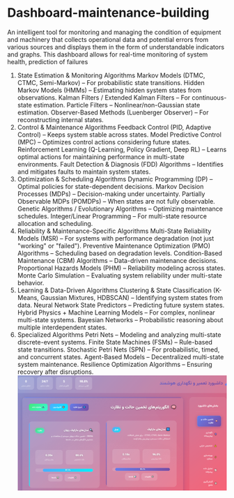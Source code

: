 # Dashboard-maintenance-building
An intelligent tool for monitoring and managing the condition of equipment and machinery that collects operational data and potential errors from various sources and displays them in the form of understandable indicators and graphs. This dashboard allows for real-time monitoring of system health, prediction of failures 
1. State Estimation & Monitoring Algorithms
Markov Models (DTMC, CTMC, Semi-Markov) – For probabilistic state transitions.
Hidden Markov Models (HMMs) – Estimating hidden system states from observations.
Kalman Filters / Extended Kalman Filters – For continuous-state estimation.
Particle Filters – Nonlinear/non-Gaussian state estimation.
Observer-Based Methods (Luenberger Observer) – For reconstructing internal states.
2. Control & Maintenance Algorithms
Feedback Control (PID, Adaptive Control) – Keeps system stable across states.
Model Predictive Control (MPC) – Optimizes control actions considering future states.
Reinforcement Learning (Q-Learning, Policy Gradient, Deep RL) – Learns optimal actions for maintaining performance in multi-state environments.
Fault Detection & Diagnosis (FDD) Algorithms – Identifies and mitigates faults to maintain system states.
3. Optimization & Scheduling Algorithms
Dynamic Programming (DP) – Optimal policies for state-dependent decisions.
Markov Decision Processes (MDPs) – Decision-making under uncertainty.
Partially Observable MDPs (POMDPs) – When states are not fully observable.
Genetic Algorithms / Evolutionary Algorithms – Optimizing maintenance schedules.
Integer/Linear Programming – For multi-state resource allocation and scheduling.
4. Reliability & Maintenance-Specific Algorithms
Multi-State Reliability Models (MSR) – For systems with performance degradation (not just "working" or "failed").
Preventive Maintenance Optimization (PMO) Algorithms – Scheduling based on degradation levels.
Condition-Based Maintenance (CBM) Algorithms – Data-driven maintenance decisions.
Proportional Hazards Models (PHM) – Reliability modeling across states.
Monte Carlo Simulation – Evaluating system reliability under multi-state behavior.
5. Learning & Data-Driven Algorithms
Clustering & State Classification (K-Means, Gaussian Mixtures, HDBSCAN) – Identifying system states from data.
Neural Network State Predictors – Predicting future system states.
Hybrid Physics + Machine Learning Models – For complex, nonlinear multi-state systems.
Bayesian Networks – Probabilistic reasoning about multiple interdependent states.
6. Specialized Algorithms
Petri Nets – Modeling and analyzing multi-state discrete-event systems.
Finite State Machines (FSMs) – Rule-based state transitions.
Stochastic Petri Nets (SPN) – For probabilistic, timed, and concurrent states.
Agent-Based Models – Decentralized multi-state system maintenance.
Resilience Optimization Algorithms – Ensuring recovery after disruptions.
   ![picture](al.png)
